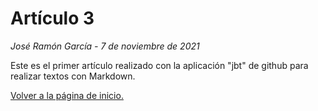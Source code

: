 # Artículo 3
*José Ramón García - 7 de noviembre de 2021*  

Este es el primer artículo realizado con la aplicación "jbt" de github para realizar textos con Markdown.
  
[Volver a la página de inicio.](https://joseramongg.github.io/web)  